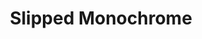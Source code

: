 ---
id_key: c
image: image_00003.jpg
thumbnail: thumb_image_00003.jpg
title: Slipped Monochrome
dimensions: 3150 × 3500
medium: '"Water Trail" house paint, studio walls  '
work-year: '2000'
artist: Clarisa Welch  
notes: chance of a new reality
galleries: lemon
permalink: "/works/c.html"
layout: single-work
---